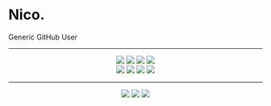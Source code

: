 <!--
<div>
  <img src="src/title.png" alt="Nico." width="100%">
</div><br />
-->
# Nico.

Generic GitHub User

---

<div align="center">
  <img src="https://img.shields.io/badge/Python-FFD43B?style=for-the-badge&logo=python&logoColor=black">
  <img src="https://img.shields.io/badge/JavaScript-323232?style=for-the-badge&logo=javascript&logoColor=FFD43B">
  <img src="https://img.shields.io/badge/Qt-41CD52?style=for-the-badge&logo=qt&logoColor=white">
  <img src="https://img.shields.io/badge/vscode-0078D4?style=for-the-badge&logo=visual%20studio%20code&logoColor=white">
</div>

<div align="center">
  <img src="https://img.shields.io/badge/Windows-323232?style=for-the-badge&logo=windows&logoColor=white">
  <img src="https://img.shields.io/badge/Debian-A81D33?style=for-the-badge&logo=debian&logoColor=white">
  <img src="https://img.shields.io/badge/AMD%20Ryzen_5_5600X-ED1C24?style=for-the-badge&logo=amd&logoColor=white">
  <img src="https://img.shields.io/badge/NVIDIA-GT1030-76B900?style=for-the-badge&logo=nvidia&logoColor=white">
</div>

---

<div align="center">
  <a href="https://www.instagram.com/nkoexe"><img src="https://img.shields.io/badge/Instagram-ef4f82?style=for-the-badge&logo=instagram&logoColor=white"></a>
  <a href="https://discord.com/users/619926918262685737"><img src="https://img.shields.io/badge/Discord-5865F2?style=for-the-badge&logo=discord&logoColor=white"></a>
  <a href="https://open.spotify.com/user/045o3tw54xu83102h7h3kcsxp"><img src="https://img.shields.io/badge/Spotify-1ED760?&style=for-the-badge&logo=spotify&logoColor=white"></a>
</div>

<!--

<table>
<tr><td valign="center"><img src="src/instagram.png"></td><td valign="center"><a href="https://www.instagram.com/nkoexe">@nkoexe</a></td></tr>

<tr><td valign="center"><img src="src/discord.png"></td><td valign="center"><a href="https://discord.com/users/619926918262685737">neeco#7533</a></td></tr>

<tr><td valign="center"><img src="src/spotify.png"></td><td valign="center"><a href="https://open.spotify.com/user/045o3tw54xu83102h7h3kcsxp">nico</a></td></tr>
</table>
-->
